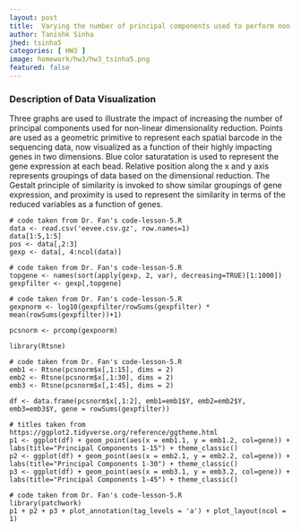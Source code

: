 ```yaml
---
layout: post
title:  Varying the number of principal components used to perform non-linear dimensionality reduction on barcode-based sequencing data
author: Tanishk Sinha
jhed: tsinha5
categories: [ HW3 ]
image: homework/hw3/hw3_tsinha5.png
featured: false
---
```


### Description of Data Visualization
Three graphs are used to illustrate the impact of increasing the number of principal components used for non-linear dimensionality reduction. Points are used as a geometric primitive to represent each spatial barcode in the sequencing data, now visualized as a function of their highly impacting genes in two dimensions. Blue color saturatation is used to represent the gene expression at each bead. Relative position along the x and y axis represents groupings of data based on the dimensional reduction. The Gestalt principle of similarity is invoked to show similar groupings of gene expression, and proximity is used to represent the similarity in terms of the reduced variables as a function of genes.  

```{r}
# code taken from Dr. Fan's code-lesson-5.R
data <- read.csv('eevee.csv.gz', row.names=1)
data[1:5,1:5]
pos <- data[,2:3]
gexp <- data[, 4:ncol(data)]

# code taken from Dr. Fan's code-lesson-5.R
topgene <- names(sort(apply(gexp, 2, var), decreasing=TRUE)[1:1000]) 
gexpfilter <- gexp[,topgene]

# code taken from Dr. Fan's code-lesson-5.R
gexpnorm <- log10(gexpfilter/rowSums(gexpfilter) * mean(rowSums(gexpfilter))+1)

pcsnorm <- prcomp(gexpnorm)

library(Rtsne)

# code taken from Dr. Fan's code-lesson-5.R
emb1 <- Rtsne(pcsnorm$x[,1:15], dims = 2) 
emb2 <- Rtsne(pcsnorm$x[,1:30], dims = 2) 
emb3 <- Rtsne(pcsnorm$x[,1:45], dims = 2)

df <- data.frame(pcsnorm$x[,1:2], emb1=emb1$Y, emb2=emb2$Y, emb3=emb3$Y, gene = rowSums(gexpfilter))

# titles taken from https://ggplot2.tidyverse.org/reference/ggtheme.html
p1 <- ggplot(df) + geom_point(aes(x = emb1.1, y = emb1.2, col=gene)) + labs(title="Principal Components 1-15") + theme_classic()
p2 <- ggplot(df) + geom_point(aes(x = emb2.1, y = emb2.2, col=gene)) + labs(title="Principal Components 1-30") + theme_classic()
p3 <- ggplot(df) + geom_point(aes(x = emb3.1, y = emb3.2, col=gene)) + labs(title="Principal Components 1-45") + theme_classic()

# code taken from Dr. Fan's code-lesson-5.R
library(patchwork)
p1 + p2 + p3 + plot_annotation(tag_levels = 'a') + plot_layout(ncol = 1)
```
